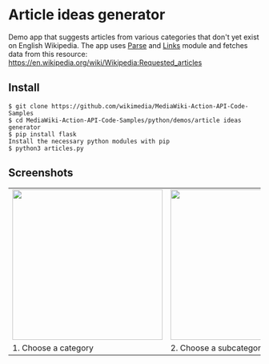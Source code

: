 # Article ideas generator
Demo app that suggests articles from various categories that don't yet exist on English Wikipedia. The app uses [Parse](https://www.mediawiki.org/wiki/API:Parse) and [Links](https://www.mediawiki.org/wiki/API:Links) module and fetches data from this resource: https://en.wikipedia.org/wiki/Wikipedia:Requested_articles

Install
-------

```
$ git clone https://github.com/wikimedia/MediaWiki-Action-API-Code-Samples
$ cd MediaWiki-Action-API-Code-Samples/python/demos/article ideas generator
$ pip install flask
Install the necessary python modules with pip
$ python3 articles.py
```

Screenshots
-----------
<table>
  <tr>
    <td><img src="http://upload.wikimedia.org/wikipedia/commons/b/bf/Article_ideas_generator_demo_app_screenshot_%282%29.png" width="300">
    <td><img src="http://upload.wikimedia.org/wikipedia/commons/f/f7/Article_ideas_generator_demo_app_screenshot_%283%29.png" width="300">
    <td><img src="http://upload.wikimedia.org/wikipedia/commons/7/7e/Article_ideas_generator_demo_app_screenshot_%284%29.png" width="300">

  <tr>
    <td>1. Choose a category
    <td>2. Choose a subcategory
    <td>3. View missing links
</table>
